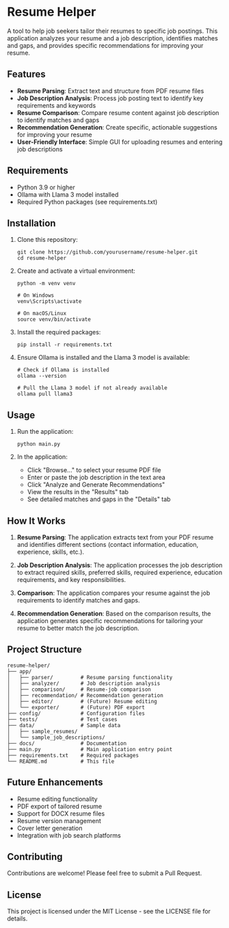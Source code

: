 # Resume Helper

A tool to help job seekers tailor their resumes to specific job postings. This application analyzes your resume and a job description, identifies matches and gaps, and provides specific recommendations for improving your resume.

## Features

- **Resume Parsing**: Extract text and structure from PDF resume files
- **Job Description Analysis**: Process job posting text to identify key requirements and keywords
- **Resume Comparison**: Compare resume content against job description to identify matches and gaps
- **Recommendation Generation**: Create specific, actionable suggestions for improving your resume
- **User-Friendly Interface**: Simple GUI for uploading resumes and entering job descriptions

## Requirements

- Python 3.9 or higher
- Ollama with Llama 3 model installed
- Required Python packages (see requirements.txt)

## Installation

1. Clone this repository:
   ```
   git clone https://github.com/yourusername/resume-helper.git
   cd resume-helper
   ```

2. Create and activate a virtual environment:
   ```
   python -m venv venv
   
   # On Windows
   venv\Scripts\activate
   
   # On macOS/Linux
   source venv/bin/activate
   ```

3. Install the required packages:
   ```
   pip install -r requirements.txt
   ```

4. Ensure Ollama is installed and the Llama 3 model is available:
   ```
   # Check if Ollama is installed
   ollama --version
   
   # Pull the Llama 3 model if not already available
   ollama pull llama3
   ```

## Usage

1. Run the application:
   ```
   python main.py
   ```

2. In the application:
   - Click "Browse..." to select your resume PDF file
   - Enter or paste the job description in the text area
   - Click "Analyze and Generate Recommendations"
   - View the results in the "Results" tab
   - See detailed matches and gaps in the "Details" tab

## How It Works

1. **Resume Parsing**: The application extracts text from your PDF resume and identifies different sections (contact information, education, experience, skills, etc.).

2. **Job Description Analysis**: The application processes the job description to extract required skills, preferred skills, required experience, education requirements, and key responsibilities.

3. **Comparison**: The application compares your resume against the job requirements to identify matches and gaps.

4. **Recommendation Generation**: Based on the comparison results, the application generates specific recommendations for tailoring your resume to better match the job description.

## Project Structure

```
resume-helper/
├── app/
│   ├── parser/         # Resume parsing functionality
│   ├── analyzer/       # Job description analysis
│   ├── comparison/     # Resume-job comparison
│   ├── recommendation/ # Recommendation generation
│   ├── editor/         # (Future) Resume editing
│   └── exporter/       # (Future) PDF export
├── config/             # Configuration files
├── tests/              # Test cases
├── data/               # Sample data
│   ├── sample_resumes/
│   └── sample_job_descriptions/
├── docs/               # Documentation
├── main.py             # Main application entry point
├── requirements.txt    # Required packages
└── README.md           # This file
```

## Future Enhancements

- Resume editing functionality
- PDF export of tailored resume
- Support for DOCX resume files
- Resume version management
- Cover letter generation
- Integration with job search platforms

## Contributing

Contributions are welcome! Please feel free to submit a Pull Request.

## License

This project is licensed under the MIT License - see the LICENSE file for details.
